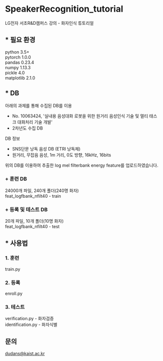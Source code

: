# SpeakerRecognition_tutorial

LG전자 서초R&D캠퍼스 강의 - 화자인식 튜토리얼

## * 필요 환경
python 3.5+  
pytorch 1.0.0  
pandas 0.23.4  
numpy 1.13.3  
pickle 4.0  
matplotlib 2.1.0  

## * DB
아래의 과제를 통해 수집된 DB를 이용 
- No. 10063424, '실내용 음성대화 로봇을 위한 원거리 음성인식 기술 및 멀티 태스크 대화처리 기술 개발'
- 2차년도 수집 DB

DB 정보
- SNS단문 낭독 음성 DB (ETRI 낭독체)
- 원거리, 무잡음 음성, 1m 거리, 0도 방향, 16kHz, 16bits  

위의 DB를 이용하여 추출한 log mel filterbank energy feature를 업로드하였습니다.

### + 훈련 DB
24000개 파일, 240개 폴더(240명 화자)  
feat_logfbank_nfilt40 - train

### + 등록 및 테스트 DB
20개 파일, 10개 폴더(10명 화자)  
feat_logfbank_nfilt40 - test

## * 사용법
### 1. 훈련
train.py  

### 2. 등록
enroll.py  

### 3. 테스트
verification.py - 화자검증  
identification.py - 화자식별  



## 문의
dudans@kaist.ac.kr
